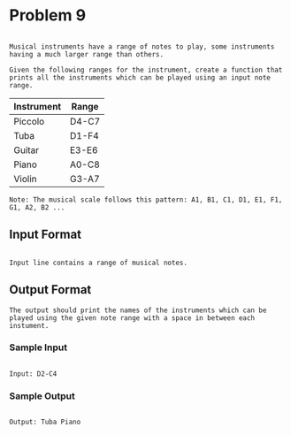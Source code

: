 # Problem 9
```

Musical instruments have a range of notes to play, some instruments having a much larger range than others.

Given the following ranges for the instrument, create a function that prints all the instruments which can be played using an input note range. 
```


| Instrument  | Range |
| ----------- | ----- |
|Piccolo      | D4-C7 |
|Tuba         | D1-F4 |
|Guitar       | E3-E6 |
|Piano        | A0-C8 |
|Violin       | G3-A7 |


```
Note: The musical scale follows this pattern: A1, B1, C1, D1, E1, F1, G1, A2, B2 ...
```


## Input Format
```

Input line contains a range of musical notes.
```

## Output Format


```
The output should print the names of the instruments which can be played using the given note range with a space in between each instument.
```


### Sample Input
```

Input: D2-C4
```
### Sample Output

```

Output: Tuba Piano

```

